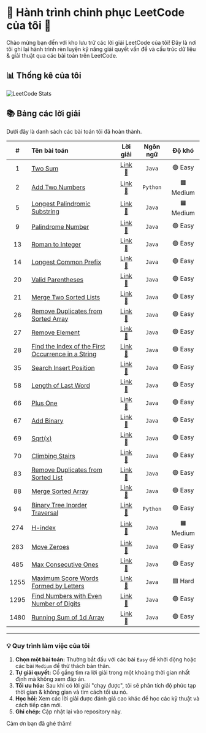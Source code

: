 # 🚀 Hành trình chinh phục LeetCode của tôi 🚀

Chào mừng bạn đến với kho lưu trữ các lời giải LeetCode của tôi! Đây là nơi tôi ghi lại hành trình rèn luyện kỹ năng giải quyết vấn đề và cấu trúc dữ liệu & giải thuật qua các bài toán trên LeetCode.

## 📊 Thống kê của tôi

![LeetCode Stats](https://leetcard.jacoblin.cool/Domiverse?theme=dark&font=Piazzolla&ext=heatmap)


## 📚 Bảng các lời giải

Dưới đây là danh sách các bài toán tôi đã hoàn thành.

| # | Tên bài toán | Lời giải | Ngôn ngữ | Độ khó |
|:---:|:--- |:---:|:---:|:---:|
| 1 | [Two Sum](https://leetcode.com/problems/two-sum/) | [Link 🔗](https://github.com/domiverse/leetcode-solutions/blob/main/1.two-sum.py) | `Java` | 🟢 Easy |
| 2 | [Add Two Numbers](https://leetcode.com/problems/add-two-numbers/) | [Link 🔗](https://github.com/domiverse/leetcode-solutions/blob/main/2.add-two-numbers.py) | `Python` | 🟧 Medium |
| 5 | [Longest Palindromic Substring](https://leetcode.com/problems/longest-palindromic-substring/) | [Link 🔗](https://github.com/domiverse/leetcode-solutions/blob/main/5.longest-palindromic-substring.java) | `Java` | 🟧 Medium |
| 9 | [Palindrome Number](https://leetcode.com/problems/palindrome-number/) | [Link 🔗](https://github.com/domiverse/leetcode-solutions/blob/main/9.palindrome-number.java) | `Java` | 🟢 Easy |
| 13 | [Roman to Integer](https://leetcode.com/problems/roman-to-integer/) | [Link 🔗](https://github.com/domiverse/leetcode-solutions/blob/main/13.roman-to-integer.java) | `Java` | 🟢 Easy |
| 14 | [Longest Common Prefix  ](https://leetcode.com/problems/longest-common-prefix/) | [Link 🔗](https://github.com/domiverse/leetcode-solutions/blob/main/14.longest-common-prefix.java) | `Java` | 🟢 Easy |
| 20 | [Valid Parentheses](https://leetcode.com/problems/valid-parentheses/) | [Link 🔗](https://github.com/domiverse/leetcode-solutions/blob/main/20.valid-parenthesesy.java) | `Java` | 🟢 Easy |
| 21 | [Merge Two Sorted Lists](https://leetcode.com/problems/merge-two-sorted-lists/) | [Link 🔗](https://github.com/domiverse/leetcode-solutions/blob/main/21.merge-two-sorted-lists.java) | `Java` | 🟢 Easy |
| 26 | [Remove Duplicates from Sorted Array](https://leetcode.com/problems/remove-duplicates-from-sorted-array/) | [Link 🔗](https://github.com/domiverse/leetcode-solutions/blob/main/26.remove-duplicates-from-sorted-array.java) | `Java` | 🟢 Easy |
| 27 | [Remove Element](https://leetcode.com/problems/remove-element/) | [Link 🔗](https://github.com/domiverse/leetcode-solutions/blob/main/27.remove-element.java) | `Java` | 🟢 Easy |
| 28 | [Find the Index of the First Occurrence in a String](https://leetcode.com/problems/find-the-index-of-the-first-occurrence-in-a-string/) | [Link 🔗](https://github.com/domiverse/leetcode-solutions/blob/main/28.find-the-index-of-the-first-occurrence-in-a-string.java) | `Java` | 🟢 Easy |
| 35 | [Search Insert Position](https://leetcode.com/problems/search-insert-position/) | [Link 🔗](https://github.com/domiverse/leetcode-solutions/blob/main/35.search-insert-position.java) | `Java` | 🟢 Easy |
| 58 | [Length of Last Word](https://leetcode.com/problems/length-of-last-word/) | [Link 🔗](https://github.com/domiverse/leetcode-solutions/blob/main/58.length-of-last-word.java) | `Java` | 🟢 Easy |
| 66 | [Plus One](https://leetcode.com/problems/plus-one/) | [Link 🔗](https://github.com/domiverse/leetcode-solutions/blob/main/66.plus-one.java) | `Java` | 🟢 Easy |
| 67 | [Add Binary](https://leetcode.com/problems/add-binary/) | [Link 🔗](https://github.com/domiverse/leetcode-solutions/blob/main/67.add-binary.java) | `Java` | 🟢 Easy |
| 69 | [Sqrt(x)](https://leetcode.com/problems/sqrt-x/) | [Link 🔗](https://github.com/domiverse/leetcode-solutions/blob/main/69.sqrt-x.java) | `Java` | 🟢 Easy |
| 70 | [Climbing Stairs](https://leetcode.com/problems/climbing-stairs/) | [Link 🔗](https://github.com/domiverse/leetcode-solutions/blob/main/70.climbing-stairs.java) | `Java` | 🟢 Easy |
| 83 | [Remove Duplicates from Sorted List](https://leetcode.com/problems/remove-duplicates-from-sorted-list/) | [Link 🔗](https://github.com/domiverse/leetcode-solutions/blob/main/83.remove-duplicates-from-sorted-list.java) | `Java` | 🟢 Easy |
| 88 | [Merge Sorted Array](https://leetcode.com/problems/merge-sorted-array/) | [Link 🔗](https://github.com/domiverse/leetcode-solutions/blob/main/88.merge-sorted-array.java) | `Java` | 🟢 Easy |
| 94 | [Binary Tree Inorder Traversal](https://leetcode.com/problems/binary-tree-inorder-traversal/) | [Link 🔗](https://github.com/domiverse/leetcode-solutions/blob/main/94.binary-tree-inorder-traversal.py) | `Python` | 🟢 Easy |
| 274 | [H-index](https://leetcode.com/problems/h-index/) | [Link 🔗](https://github.com/domiverse/leetcode-solutions/blob/main/274.h-index.java) | `Java` | 🟧 Medium |
| 283 | [Move Zeroes](https://leetcode.com/problems/move-zeroe/) | [Link 🔗](https://github.com/domiverse/leetcode-solutions/blob/main/283.move-zeroes.java) | `Java` | 🟢 Easy |
| 485 | [Max Consecutive Ones](https://leetcode.com/problems/max-consecutive-ones/) | [Link 🔗](https://github.com/domiverse/leetcode-solutions/blob/main/485.max-consecutive-ones.java) | `Java` | 🟢 Easy |
| 1255 | [Maximum Score Words Formed by Letters](https://leetcode.com/problems/maximum-score-words-formed-by-letters/) | [Link 🔗](https://github.com/domiverse/leetcode-solutions/blob/main/1255.maximum-score-words-formed-by-letters.java) | `Java` | 🟥 Hard |
| 1295 | [Find Numbers with Even Number of Digits](https://leetcode.com/problems/find-numbers-with-even-number-of-digits/) | [Link 🔗](https://github.com/domiverse/leetcode-solutions/blob/main/1295.find-numbers-with-even-number-of-digits.java) | `Java` | 🟢 Easy |
| 1480 | [Running Sum of 1d Array](https://leetcode.com/problems/running-sum-of-1d-array/) | [Link 🔗](https://github.com/domiverse/leetcode-solutions/blob/main/1480.running-sum-of-1d-array.java) | `Java` | 🟢 Easy |
---

### 💡 Quy trình làm việc của tôi 

1.  **Chọn một bài toán:** Thường bắt đầu với các bài `Easy` để khởi động hoặc các bài `Medium` để thử thách bản thân.
2.  **Tự giải quyết:** Cố gắng tìm ra lời giải trong một khoảng thời gian nhất định mà không xem đáp án.
3.  **Tối ưu hóa:** Sau khi có lời giải "chạy được", tôi sẽ phân tích độ phức tạp thời gian & không gian và tìm cách tối ưu nó.
4.  **Học hỏi:** Xem các lời giải được đánh giá cao khác để học các kỹ thuật và cách tiếp cận mới.
5.  **Ghi chép:** Cập nhật lại vào repository này.

Cảm ơn bạn đã ghé thăm!
